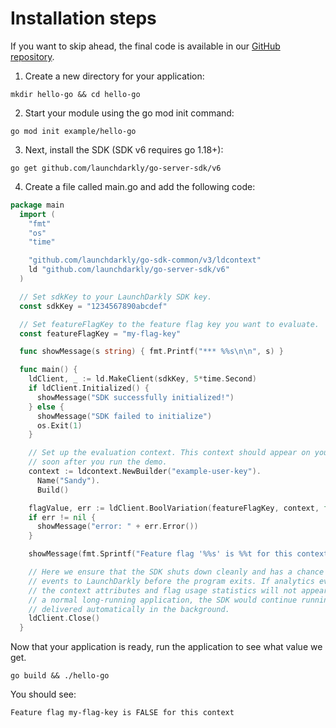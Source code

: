 # Installation steps
If you want to skip ahead, the final code is available in our [GitHub repository](https://github.com/launchdarkly/hello-go).

1. Create a new directory for your application:
```shell
mkdir hello-go && cd hello-go
```

2. Start your module using the go mod init command:
```shell
go mod init example/hello-go
```

3. Next, install the SDK (SDK v6 requires go 1.18+):
```shell
go get github.com/launchdarkly/go-server-sdk/v6
```

4. Create a file called main.go and add the following code:
```go
package main
  import (
    "fmt"
    "os"
    "time"

    "github.com/launchdarkly/go-sdk-common/v3/ldcontext"
    ld "github.com/launchdarkly/go-server-sdk/v6"
  )

  // Set sdkKey to your LaunchDarkly SDK key.
  const sdkKey = "1234567890abcdef"

  // Set featureFlagKey to the feature flag key you want to evaluate.
  const featureFlagKey = "my-flag-key"

  func showMessage(s string) { fmt.Printf("*** %%s\n\n", s) }

  func main() {
    ldClient, _ := ld.MakeClient(sdkKey, 5*time.Second)
    if ldClient.Initialized() {
      showMessage("SDK successfully initialized!")
    } else {
      showMessage("SDK failed to initialize")
      os.Exit(1)
    }

    // Set up the evaluation context. This context should appear on your LaunchDarkly contexts dashboard
    // soon after you run the demo.
    context := ldcontext.NewBuilder("example-user-key").
      Name("Sandy").
      Build()

    flagValue, err := ldClient.BoolVariation(featureFlagKey, context, false)
    if err != nil {
      showMessage("error: " + err.Error())
    }

    showMessage(fmt.Sprintf("Feature flag '%%s' is %%t for this context", featureFlagKey, flagValue))

    // Here we ensure that the SDK shuts down cleanly and has a chance to deliver analytics
    // events to LaunchDarkly before the program exits. If analytics events are not delivered,
    // the context attributes and flag usage statistics will not appear on your dashboard. In
    // a normal long-running application, the SDK would continue running and events would be
    // delivered automatically in the background.
    ldClient.Close()
  }
```

Now that your application is ready, run the application to see what value we get.
```shell
go build && ./hello-go
```

You should see:

`Feature flag my-flag-key is FALSE for this context`